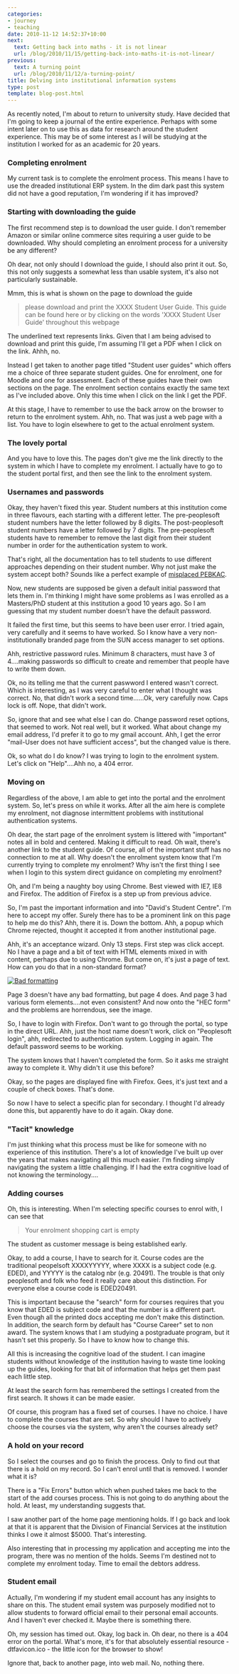 ```yaml
---
categories:
- journey
- teaching
date: 2010-11-12 14:52:37+10:00
next:
  text: Getting back into maths - it is not linear
  url: /blog/2010/11/15/getting-back-into-maths-it-is-not-linear/
previous:
  text: A turning point
  url: /blog/2010/11/12/a-turning-point/
title: Delving into institutional information systems
type: post
template: blog-post.html
---
```

As recently noted, I'm about to return to university study. Have decided that I'm going to keep a journal of the entire experience. Perhaps with some intent later on to use this as data for research around the student experience. This may be of some interest as I will be studying at the institution I worked for as an academic for 20 years.

### Completing enrolment

My current task is to complete the enrolment process. This means I have to use the dreaded institutional ERP system. In the dim dark past this system did not have a good reputation, I'm wondering if it has improved?

### Starting with downloading the guide

The first recommend step is to download the user guide. I don't remember Amazon or similar online commerce sites requiring a user guide to be downloaded. Why should completing an enrolment process for a university be any different?

Oh dear, not only should I download the guide, I should also print it out. So, this not only suggests a somewhat less than usable system, it's also not particularly sustainable.

Mmm, this is what is shown on the page to download the guide

> please download and print the XXXX Student User Guide. This guide can be found here or by clicking on the words 'XXXX Student User Guide' throughout this webpage

The underlined text represents links. Given that I am being advised to download and print this guide, I'm assuming I'll get a PDF when I click on the link. Ahhh, no.

Instead I get taken to another page titled "Student user guides" which offers me a choice of three separate student guides. One for enrolment, one for Moodle and one for assessment. Each of these guides have their own sections on the page. The enrolment section contains exactly the same text as I've included above. Only this time when I click on the link I get the PDF.

At this stage, I have to remember to use the back arrow on the browser to return to the enrolment system. Ahh, no. That was just a web page with a list. You have to login elsewhere to get to the actual enrolment system.

### The lovely portal

And you have to love this. The pages don't give me the link directly to the system in which I have to complete my enrolment. I actually have to go to the student portal first, and then see the link to the enrolment system.

### Usernames and passwords

Okay, they haven't fixed this year. Student numbers at this institution come in three flavours, each starting with a different letter. The pre-peoplesoft student numbers have the letter followed by 8 digits. The post-peoplesoft student numbers have a letter followed by 7 digits. The pre-peoplesoft students have to remember to remove the last digit from their student number in order for the authentication system to work.

That's right, all the documentation has to tell students to use different approaches depending on their student number. Why not just make the system accept both? Sounds like a perfect example of [misplaced PEBKAC](http://en.wikipedia.org/wiki/User_error#Criticism_of_the_concept).

Now, new students are supposed be given a default initial password that lets them in. I'm thinking I might have some problems as I was enrolled as a Masters/PhD student at this institution a good 10 years ago. So I am guessing that my student number doesn't have the default password.

It failed the first time, but this seems to have been user error. I tried again, very carefully and it seems to have worked. So I know have a very non-institutionally branded page from the SUN access manager to set options.

Ahh, restrictive password rules. Minimum 8 characters, must have 3 of 4....making passwords so difficult to create and remember that people have to write them down.

Ok, no its telling me that the current paswword I entered wasn't correct. Which is interesting, as I was very careful to enter what I thought was correct. No, that didn't work a second time......Ok, very carefully now. Caps lock is off. Nope, that didn't work.

So, ignore that and see what else I can do. Change password reset options, that seemed to work. Not real well, but it worked. What about change my email address, I'd prefer it to go to my gmail account. Ahh, I get the error "mail-User does not have sufficient access", but the changed value is there.

Ok, so what do I do know? I was trying to login to the enrolment system. Let's click on "Help"....Ahh no, a 404 error.

### Moving on

Regardless of the above, I am able to get into the portal and the enrolment system. So, let's press on while it works. After all the aim here is complete my enrolment, not diagnose intermittent problems with institutional authentication systems.

Oh dear, the start page of the enrolment system is littered with "important" notes all in bold and centered. Making it difficult to read. Oh wait, there's another link to the student guide. Of course, all of the important stuff has no connection to me at all. Why doesn't the enrolment system know that I'm currently trying to complete my enrolment? Why isn't the first thing I see when I login to this system direct guidance on completing my enrolment?

Oh, and I'm being a naughty boy using Chrome. Best viewed with IE7, IE8 and Firefox. The addition of Firefox is a step up from previous advice.

So, I'm past the important information and into "David's Student Centre". I'm here to accept my offer. Surely there has to be a prominent link on this page to help me do this? Ahh, there it is. Down the bottom. Ahh, a popup which Chrome rejected, thought it accepted it from another institutional page.

Ahh, it's an acceptance wizard. Only 13 steps. First step was click accept. No I have a page and a bit of text with HTML elements mixed in with content, perhaps due to using Chrome. But come on, it's just a page of text. How can you do that in a non-standard format?

[![Bad formatting](images/5168710320_45bc1f8d37_m.jpg)](http://www.flickr.com/photos/david_jones/5168710320/ "Bad formatting by David T Jones, on Flickr")

Page 3 doesn't have any bad formatting, but page 4 does. And page 3 had various form elements....not even consistent? And now onto the "HEC form" and the problems are horrendous, see the image.

So, I have to login with Firefox. Don't want to go through the portal, so type in the direct URL. Ahh, just the host name doesn't work, click on "Peoplesoft login", ahh, redirected to authentication system. Logging in again. The default password seems to be working.

The system knows that I haven't completed the form. So it asks me straight away to complete it. Why didn't it use this before?

Okay, so the pages are displayed fine with Firefox. Gees, it's just text and a couple of check boxes. That's done.

So now I have to select a specific plan for secondary. I thought I'd already done this, but apparently have to do it again. Okay done.

### "Tacit" knowledge

I'm just thinking what this process must be like for someone with no experience of this institution. There's a lot of knowledge I've built up over the years that makes navigating all this much easier. I'm finding simply navigating the system a little challenging. If I had the extra cognitive load of not knowing the terminology....

### Adding courses

Oh, this is interesting. When I'm selecting specific courses to enrol with, I can see that

> Your enrolment shopping cart is empty

The student as customer message is being established early.

Okay, to add a course, I have to search for it. Course codes are the traditional peopelsoft XXXXYYYYY, where XXXX is a subject code (e.g. EDED), and YYYYY is the catalog nbr (e.g. 20491). The trouble is that only peoplesoft and folk who feed it really care about this distinction. For everyone else a course code is EDED20491.

This is important because the "search" form for courses requires that you know that EDED is subject code and that the number is a different part. Even though all the printed docs accepting me don't make this distinction. In addition, the search form by default has "Course Career" set to non award. The system knows that I am studying a postgraduate program, but it hasn't set this properly. So I have to know how to change this.

All this is increasing the cognitive load of the student. I can imagine students without knowledge of the institution having to waste time looking up the guides, looking for that bit of information that helps get them past each little step.

At least the search form has remembered the settings I created from the first search. It shows it can be made easier.

Of course, this program has a fixed set of courses. I have no choice. I have to complete the courses that are set. So why should I have to actively choose the courses via the system, why aren't the courses already set?

### A hold on your record

So I select the courses and go to finish the process. Only to find out that there is a hold on my record. So I can't enrol until that is removed. I wonder what it is?

There is a "Fix Errors" button which when pushed takes me back to the start of the add courses process. This is not going to do anything about the hold. At least, my understanding suggests that.

I saw another part of the home page mentioning holds. If I go back and look at that it is apparent that the Division of Financial Services at the institution thinks I owe it almost $5000. That's interesting.

Also interesting that in processing my application and accepting me into the program, there was no mention of the holds. Seems I'm destined not to complete my enrolment today. Time to email the debtors address.

### Student email

Actually, I'm wondering if my student email account has any insights to share on this. The student email system was purposely modified not to allow students to forward official email to their personal email accounts. And I haven't ever checked it. Maybe there is something there.

Oh, my session has timed out. Okay, log back in. Oh dear, no there is a 404 error on the portal. What's more, it's for that absolutely essential resource - dtfavicon.ico - the little icon for the browser to show!

Ignore that, back to another page, into web mail. No, nothing there.